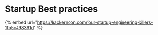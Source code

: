 # Startup Best practices

{% embed url="https://hackernoon.com/four-startup-engineering-killers-1fb5c498391d" %}



